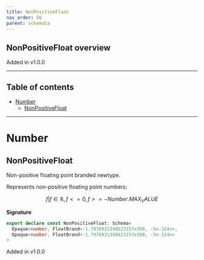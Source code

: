 ```yaml
---
title: NonPositiveFloat
nav_order: 56
parent: schemata
---
```


## NonPositiveFloat overview

Added in v1.0.0

---

<h2 class="text-delta">Table of contents</h2>

- [Number](#number)
  - [NonPositiveFloat](#nonpositivefloat)

---

# Number

## NonPositiveFloat

Non-positive floating point branded newtype.

Represents non-positive floating point numbers:

```math
 { f | f ∈ ℝ, f <= 0, f >= -Number.MAX_VALUE }
```

**Signature**

```ts
export declare const NonPositiveFloat: Schema<
  Opaque<number, FloatBrand<-1.7976931348623157e308, -5e-324>>,
  Opaque<number, FloatBrand<-1.7976931348623157e308, -5e-324>>
>
```

Added in v1.0.0
